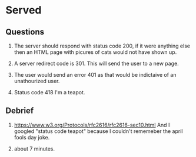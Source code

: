 # Served

## Questions

1. The server should respond with status code 200, if it were anything else
   then an HTML page with picures of cats would not have shown up.

2. A server redirect code is 301.  This will send the user to a new page.

3. The user would send an error 401 as that would be indictaive of an unathourized user.

4. Status code 418 I'm a teapot.

## Debrief

1. https://www.w3.org/Protocols/rfc2616/rfc2616-sec10.html
   And I googled "status code teapot" because I couldn't rememeber the april fools day joke.

2. about 7 minutes.
